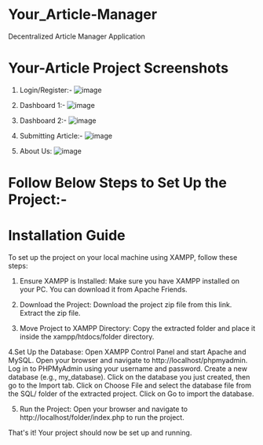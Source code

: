 # Your_Article-Manager
Decentralized Article Manager Application

# Your-Article Project Screenshots

1) Login/Register:-
![image](https://github.com/gauravtanpure/Your_Article-Manager/assets/147535321/b12d3349-14d6-4005-a7e7-5ad124d6d3b0)

2) Dashboard 1:-
![image](https://github.com/gauravtanpure/Your_Article-Manager/assets/147535321/31b22c52-dec1-47e6-a3f9-71900a4aea3b)

3) Dashboard 2:-
![image](https://github.com/gauravtanpure/Your_Article-Manager/assets/147535321/2f903a78-dbbe-4564-a4ca-bca244909814)

4) Submitting Article:-
![image](https://github.com/gauravtanpure/Your_Article-Manager/assets/147535321/8e60c1a6-c2e5-4d07-950b-1267fd102aa6)

5) About Us:
![image](https://github.com/gauravtanpure/Your_Article-Manager/assets/147535321/f56d8836-1a23-47b0-a92e-685429be9fd4)

# Follow Below Steps to Set Up the Project:-


# Installation Guide

To set up the project on your local machine using XAMPP, follow these steps:

1. Ensure XAMPP is Installed:
  Make sure you have XAMPP installed on your PC. You can download it from Apache Friends.

2. Download the Project:
  Download the project zip file from this link.
  Extract the zip file.

3. Move Project to XAMPP Directory:
  Copy the extracted folder and place it inside the xampp/htdocs/folder directory.

4.Set Up the Database:
  Open XAMPP Control Panel and start Apache and MySQL.
  Open your browser and navigate to http://localhost/phpmyadmin.
  Log in to PHPMyAdmin using your username and password.
  Create a new database (e.g., my_database).
  Click on the database you just created, then go to the Import tab.
  Click on Choose File and select the database file from the SQL/ folder of the extracted project.
  Click on Go to import the database.
  
5. Run the Project:
  Open your browser and navigate to http://localhost/folder/index.php to run the project.

That's it! Your project should now be set up and running.
